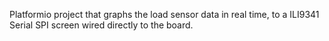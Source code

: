 Platformio project that graphs the load sensor data in real time, to a ILI9341 Serial SPI screen wired directly to the board.
